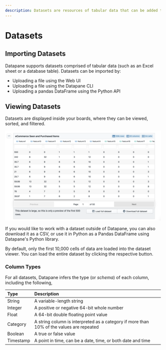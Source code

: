 ```yaml
---
description: Datasets are resources of tabular data that can be added to your boards.
---
```


# Datasets

## Importing Datasets

Datapane supports datasets comprised of tabular data \(such as an Excel sheet or a database table\). Datasets can be imported by:

* Uploading a file using the Web UI
* Uploading a file using the Datapane CLI
* Uploading a pandas DataFrame using the Python API

## Viewing Datasets

Datasets are displayed inside your boards, where they can be viewed, sorted, and filtered.

![](../.gitbook/assets/image%20%2811%29.png)



If you would like to work with a dataset outside of Datapane, you can also download it as a CSV, or use it in Python as a Pandas DataFrame using Datapane's Python library.

By default, only the first 10,000 cells of data are loaded into the dataset viewer. You can load the entire dataset by clicking the respective button.

### Column Types

For all datasets, Datapane infers the type \(or _schema_\) of each column, including the following,

| Type | Description |
| :--- | :--- |
| String | A variable-length string |
| Integer | A positive or negative 64-bit whole number |
| Float | A 64-bit double floating point value |
| Category | A string column is interpreted as a category if more than 10% of the values are repeated |
| Boolean | A true or false value |
| Timestamp | A point in time, can be a date, time, or both date and time |

